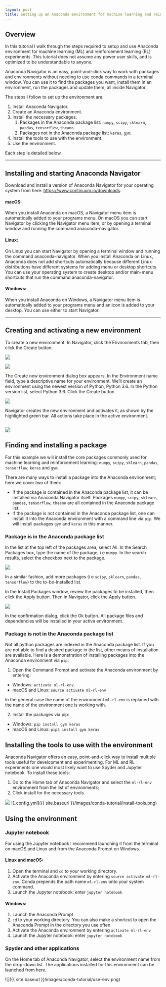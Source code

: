 ```yaml
---
layout: post
title: Setting up an Anaconda environment for machine learning and reinforcement learning
---
```




Overview
--------

In this tutorial I walk through the steps required to setup and use Anaconda environment for machine learning (ML) and reinforcement learning (RL) experiments. This tutorial does not assume any power user skills, and is optimized to be understandable to anyone.

Anaconda Navigator is an easy, point-and-click way to work with packages and environments without needing to use conda commands in a terminal window. You can use it to find the packages you want, install them in an environment, run the packages and update them, all inside Navigator.

The steps I follow to set up the environment are:

  1. Install Anaconda Navigator.
  2. Create an Anaconda environment.
  3. Install the necessary packages.
      1. Packages in the Anaconda package list: ```numpy```, ```scipy```, ```sklearn```, ```pandas```, ```tensorflow```, ```theano```.
      2. Packages not  in the Anaconda package list: ```keras```, ```gym```.
  4. Install the tools to use with the environment.
  5. Use the environment.

Each step is detailed below.

----------

Installing and starting Anaconda Navigator
------------------
Download and install a version of Anaconda Navigator for your operating system from here: https://www.continuum.io/downloads.

#### macOS:
When you install Anaconda on macOS, a Navigator menu item is automatically added to your programs menu. On macOS you can start Navigator by clicking the Navigator menu item, or by opening a terminal window and running the command anaconda-navigator.

#### Linux:
On Linux you can start Navigator by opening a terminal window and running the command anaconda-navigator. When you install Anaconda on Linux, Anaconda does not add shortcuts automatically because different Linux distributions have different systems for adding menu or desktop shortcuts. You can use your operating system to create desktop and/or main-menu shortcuts that run the command anaconda-navigator.

#### Windows:
When you install Anaconda on Windows, a Navigator menu item is automatically added to your programs menu and an icon is added to your desktop. You can use either to start Navigator.



----------


Creating and activating a new environment
-------------------------------------------------------

To create a new environment: In Navigator, click the Environments tab, then click the Create button.

![](/images/conda-tutorial/click-env.png)

![](/images/conda-tutorial/click-create.png)

The Create new environment dialog box appears. In the Environment name field, type a descriptive name for your environment. We’ll create an environment using the newest version of Python, Python 3.6. In the Python version list, select Python 3.6. Click the Create button.

![](/images/conda-tutorial/create-env.png)

Navigator creates the new environment and activates it, as shown by the highlighted green bar. All actions take place in the active environment.

![](/images/conda-tutorial/env-activated.png)
----------

Finding and installing a package
--------------------------------

For this example we will install the core packages commonly used for machine learning and reinforcement learning: ```numpy```, ```scipy```, ```sklearn```, ```pandas```, ```tensorflow```, ```keras``` and ```gym```.


There are many ways to install a package into the Anaconda environment; here we cover two of them:
- If the package is contained in the Anaconda package list, it can be installed via Anaconda Navigator itself. Packages ```numpy```, ```scipy```, ```sklearn```, ```pandas```, ```tensorflow```, ```theano``` are all contained in the Anaconda package list.
- If the package is not contained in the Anaconda package list, one can install it into the Anaconda environment with a command line via ```pip```. We will install packages ```gym``` and ```keras``` in this manner.

### Package is in the Anaconda package list ###

In the list at the top left of the packages area, select All. In the Search Packages box, type the name of the package, i e ```numpy```. In the search results, select the checkbox next to the package.

![](/images/conda-tutorial/install-numpy.png)

In a similar fashion, add more packages (i e ```scipy```, ```sklearn```, ```pandas```, ```tensorflow```) to the to-be-installed list.

In the Install Packages window, review the packages to be installed, then click the Apply button. Then in Navigator, click the Apply button.

![](/images/conda-tutorial/click-apply.png)

In the confirmation dialog, click the Ok button. All package files and dependencies will be installed in your active environment.

### Package is not in the Anaconda package list ###


Not all python packages are indexed in the Anaconda package list. If you are not able to find a desired package in the list, other means of installation are available. Here is a demonstration of installing packages into the Anaconda environment via ```pip```:

1. Open the Command Prompt and activate the Anaconda environment by entering:  
  - Windows: ```activate ml-rl-env```.
  - macOS and Linux:  ```source activate ml-rl-env```

  In the general case the name of the environment ```ml-rl-env``` is replaced with the name of
  the environment one is working with.

2. Install the packages via pip:
  - Windows: ```pip install gym keras```
  - macOS and Linux:  ```pip3 install gym keras```


Installing the tools to use with the environment
--------------------

Anaconda Navigator offers an easy, point-and-click way to install multiple tools useful for development and experimenting. For ML and RL experiments one would most likely want to use Spyder and Jupyter notebook. To install these tools:
1. Go to the Home tab of Anaconda Navigator and select the ```ml-rl-env``` environment from the list of environments;
2. Click install for the necessary tools.  

![](/images/conda-tutorial/install-tools.png)
![_config.yml]({{ site.baseurl }}/images/conda-tutorial/install-tools.png)





Using the environment
--------------------

### Jupyter notebook

For using the Jupyter notebook I recommend launching it from the terminal on macOS and Linux and from the Anaconda Prompt on Windows.

#### Linux and macOS:
1. Open the terminal and ```cd``` to your working directory.
2. Activate the Anaconda environment by entering ```source activate ml-rl-env```. Conda prepends the path name ```ml-rl-env``` onto your system command.
3. Launch the Jupyter notebook: enter ```jupyter notebook```

#### Windows:
1. Launch the Anaconda Prompt
2. ```cd``` to your working directory. You can also make a shortcut to open the Anaconda Prompt in the directory you use often.
3. Activate the Anaconda environment by entering ```activate ml-rl-env```
4. Launch the Jupyter notebook: enter ```jupyter notebook```

### Spyder and other applications
On the Home tab of Anaconda Navigator, select the environment name from the drop-down list. The applications installed for
this environment can be launched from here.

![]({{ site.baseurl }}/images/conda-tutorial/use-env.png)
